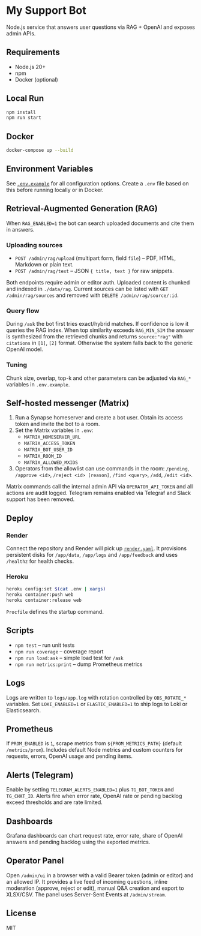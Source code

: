 # My Support Bot

Node.js service that answers user questions via RAG + OpenAI and exposes admin APIs.

## Requirements
- Node.js 20+
- npm
- Docker (optional)

## Local Run
```bash
npm install
npm run start
```

## Docker
```bash
docker-compose up --build
```

## Environment Variables
See [`.env.example`](./.env.example) for all configuration options.
Create a `.env` file based on this before running locally or in Docker.

## Retrieval-Augmented Generation (RAG)

When `RAG_ENABLED=1` the bot can search uploaded documents and cite them in answers.

### Uploading sources
- `POST /admin/rag/upload` (multipart form, field `file`) – PDF, HTML, Markdown or plain text.
- `POST /admin/rag/text` – JSON `{ title, text }` for raw snippets.

Both endpoints require admin or editor auth. Uploaded content is chunked and indexed in
`./data/rag`. Current sources can be listed with `GET /admin/rag/sources` and removed with
`DELETE /admin/rag/source/:id`.

### Query flow
During `/ask` the bot first tries exact/hybrid matches. If confidence is low it queries the
RAG index. When top similarity exceeds `RAG_MIN_SIM` the answer is synthesized from the
retrieved chunks and returns `source:"rag"` with `citations` in `[1]`, `[2]` format. Otherwise
the system falls back to the generic OpenAI model.

### Tuning
Chunk size, overlap, top-k and other parameters can be adjusted via `RAG_*` variables in
`.env.example`.

## Self-hosted messenger (Matrix)

1. Run a Synapse homeserver and create a bot user. Obtain its access token and invite the bot to a room.
2. Set the Matrix variables in `.env`:
   - `MATRIX_HOMESERVER_URL`
   - `MATRIX_ACCESS_TOKEN`
   - `MATRIX_BOT_USER_ID`
   - `MATRIX_ROOM_ID`
   - `MATRIX_ALLOWED_MXIDS`
3. Operators from the allowlist can use commands in the room:
   `/pending`, `/approve <id>`, `/reject <id> [reason]`, `/find <query>`, `/add`, `/edit <id>`.

Matrix commands call the internal admin API via `OPERATOR_API_TOKEN` and all actions are audit logged.
Telegram remains enabled via Telegraf and Slack support has been removed.

## Deploy
### Render
Connect the repository and Render will pick up [`render.yaml`](./render.yaml).
It provisions persistent disks for `/app/data`, `/app/logs` and `/app/feedback` and
uses `/healthz` for health checks.

### Heroku
```bash
heroku config:set $(cat .env | xargs)
heroku container:push web
heroku container:release web
```
`Procfile` defines the startup command.

## Scripts
- `npm test` – run unit tests
- `npm run coverage` – coverage report
- `npm run load:ask` – simple load test for `/ask`
- `npm run metrics:print` – dump Prometheus metrics

## Logs
Logs are written to `logs/app.log` with rotation controlled by `OBS_ROTATE_*` variables.
Set `LOKI_ENABLED=1` or `ELASTIC_ENABLED=1` to ship logs to Loki or Elasticsearch.

## Prometheus
If `PROM_ENABLED` is `1`, scrape metrics from `${PROM_METRICS_PATH}` (default `/metrics/prom`).
Includes default Node metrics and custom counters for requests, errors, OpenAI usage and pending items.

## Alerts (Telegram)
Enable by setting `TELEGRAM_ALERTS_ENABLED=1` plus `TG_BOT_TOKEN` and `TG_CHAT_ID`.
Alerts fire when error rate, OpenAI rate or pending backlog exceed thresholds and are rate limited.

## Dashboards
Grafana dashboards can chart request rate, error rate, share of OpenAI answers and pending backlog using the exported metrics.

## Operator Panel
Open `/admin/ui` in a browser with a valid Bearer token (admin or editor) and an allowed IP.
It provides a live feed of incoming questions, inline moderation (approve, reject or edit),
manual Q&A creation and export to XLSX/CSV. The panel uses Server-Sent Events at `/admin/stream`.

## License
MIT
